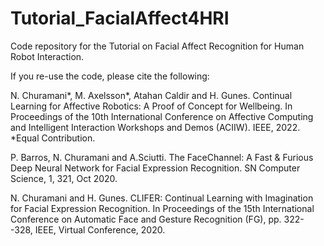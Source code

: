 # Tutorial_FacialAffect4HRI
Code repository for the Tutorial on Facial Affect Recognition for Human Robot Interaction. 

If you re-use the code, please cite the following: 

N. Churamani*, M. Axelsson*, Atahan Caldir and H. Gunes. Continual Learning for Affective Robotics: A Proof of Concept for Wellbeing. In Proceedings of the 10th International Conference on Affective Computing and Intelligent Interaction Workshops and Demos (ACIIW). IEEE, 2022. *Equal Contribution. 

P. Barros, N. Churamani and A.Sciutti. The FaceChannel: A Fast & Furious Deep Neural Network for Facial Expression Recognition. SN Computer Science, 1, 321, Oct 2020. 

N. Churamani and H. Gunes. CLIFER: Continual Learning with Imagination for Facial Expression Recognition. In Proceedings of the 15th International Conference on Automatic Face and Gesture Recognition (FG), pp. 322--328, IEEE, Virtual Conference, 2020. 